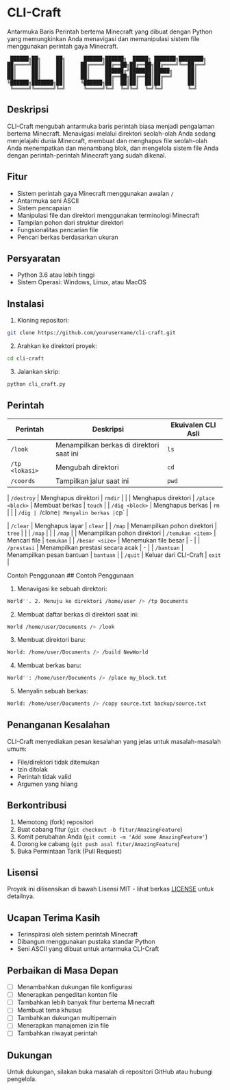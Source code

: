 # CLI-Craft

Antarmuka Baris Perintah bertema Minecraft yang dibuat dengan Python yang memungkinkan Anda menavigasi dan memanipulasi sistem file menggunakan perintah gaya Minecraft.
```
 ██████╗██╗     ██╗      ██████╗██████╗  █████╗ ███████╗████████╗
██╔════╝██║     ██║     ██╔════╝██╔══██╗██╔══██╗██╔════╝╚══██╔══╝
██║     ██║     ██║     ██║     ██████╔╝███████║█████╗     ██║   
██║     ██║     ██║     ██║     ██╔══██╗██╔══██║██╔══╝     ██║   
╚██████╗███████╗██║     ╚██████╗██║  ██║██║  ██║██║        ██║   
 ╚═════╝╚══════╝╚═╝      ╚═════╝╚═╝  ╚═╝╚═╝  ╚═╝╚═╝        ╚═╝   
```

## Deskripsi

CLI-Craft mengubah antarmuka baris perintah biasa menjadi pengalaman bertema Minecraft. Menavigasi melalui direktori seolah-olah Anda sedang menjelajahi dunia Minecraft, membuat dan menghapus file seolah-olah Anda menempatkan dan menambang blok, dan mengelola sistem file Anda dengan perintah-perintah Minecraft yang sudah dikenal.
## Fitur

- Sistem perintah gaya Minecraft menggunakan awalan `/`
- Antarmuka seni ASCII
- Sistem pencapaian
- Manipulasi file dan direktori menggunakan terminologi Minecraft
- Tampilan pohon dari struktur direktori
- Fungsionalitas pencarian file
- Pencari berkas berdasarkan ukuran

## Persyaratan

- Python 3.6 atau lebih tinggi
- Sistem Operasi: Windows, Linux, atau MacOS

## Instalasi

1. Kloning repositori:
```bash
git clone https://github.com/yourusername/cli-craft.git
```

2. Arahkan ke direktori proyek:
```bash
cd cli-craft
```

3. Jalankan skrip:
```bash
python cli_craft.py
```

## Perintah

| Perintah | Deskripsi | Ekuivalen CLI Asli |
|---------|-------------|------------------------|
| `/look` | Menampilkan berkas di direktori saat ini | `ls` |
| `/tp <lokasi>` | Mengubah direktori | `cd` |
| `/coords` | Tampilkan jalur saat ini | `pwd` | | |/build

| `/destroy` | Menghapus direktori | `rmdir` | | | Menghapus direktori
| `/place <block>` | Membuat berkas | `touch` |
| `/dig <block>` | Menghapus berkas | `rm` | | | `/dig
| `/clone` | Menyalin berkas | `cp` |

| `/clear` | Menghapus layar | `clear` |
| `/map` | Menampilkan pohon direktori | `tree` | | | `/map` | | | `/map` | | Menampilkan pohon direktori
| `/temukan <item>` | Mencari file | `temukan` |
| `/besar <size>` | Menemukan file besar | - |
| `/prestasi` | Menampilkan prestasi secara acak | - |
| `/bantuan` | Menampilkan pesan bantuan | `bantuan` |
| `/quit` | Keluar dari CLI-Craft | `exit` |

Contoh Penggunaan ## Contoh Penggunaan

1. Menavigasi ke sebuah direktori:
```bash
World''. 2. Menuju ke direktori /home/user /> /tp Documents
```

2. Membuat daftar berkas di direktori saat ini:
```bash
World /home/user/Documents /> /look
```

3. Membuat direktori baru:
```bash
World: /home/user/Documents /> /build NewWorld
```

4. Membuat berkas baru:
```bash
World'': /home/user/Documents /> /place my_block.txt
```

5. Menyalin sebuah berkas:
```bash
World: /home/user/Documents /> /copy source.txt backup/source.txt
```

## Penanganan Kesalahan

CLI-Craft menyediakan pesan kesalahan yang jelas untuk masalah-masalah umum:
- File/direktori tidak ditemukan
- Izin ditolak
- Perintah tidak valid
- Argumen yang hilang

## Berkontribusi

1. Memotong (fork) repositori
2. Buat cabang fitur (`git checkout -b fitur/AmazingFeature`)
3. Komit perubahan Anda (`git commit -m 'Add some AmazingFeature'`)
4. Dorong ke cabang (`git push asal fitur/AmazingFeature`)
5. Buka Permintaan Tarik (Pull Request)

## Lisensi

Proyek ini dilisensikan di bawah Lisensi MIT - lihat berkas [LICENSE](LICENSE) untuk detailnya.

## Ucapan Terima Kasih

- Terinspirasi oleh sistem perintah Minecraft
- Dibangun menggunakan pustaka standar Python
- Seni ASCII yang dibuat untuk antarmuka CLI-Craft

## Perbaikan di Masa Depan

- [ ] Menambahkan dukungan file konfigurasi
- [ ] Menerapkan pengeditan konten file
- [ ] Tambahkan lebih banyak fitur bertema Minecraft
- [ ] Membuat tema khusus
- [ ] Tambahkan dukungan multipemain
- [ ] Menerapkan manajemen izin file
- [ ] Tambahkan riwayat perintah

## Dukungan
Untuk dukungan, silakan buka masalah di repositori GitHub atau hubungi pengelola.
